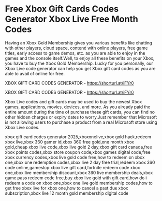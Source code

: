 # Free Xbox Gift Cards Codes Generator Xbox Live Free Month Codes

Having an Xbox Gold Membership gives you various benefits like chatting with other players, cloud space, contend with online players, free game titles, early access to game demos, etc. as you are able to enjoy in the games and the console itself.Well, to enjoy all these benefits on your Xbox, you have to buy the Xbox Gold Membership. Lucky for you personally, our Xbox Live code generator can help you get Xbox gift card codes as you are able to avail of online for free.

XBOX GIFT CARD CODES GENERATOR - https://shorturl.at/iFYr0


XBOX GIFT CARD CODES GENERATOR - https://shorturl.at/iFYr0

Xbox Live codes and gift cards may be used to buy the newest Xbox games, applications, movies, devices, and more. As you already paid the entire amount during the time of purchase these gift cards, you can find no other hidden charges or expiry dates to worry.Just remember that Microsoft is not allowing users to purchase a product from a real Microsoft store using Xbox Live codes.

xbox gift card codes generator 2025,xboxonelive,xbox gold hack,redeem xbox live,xbox 360 gamer id,xbox 360 free gold,one month xbox gold,cheap xbox live code,xbox live gold 2 day,xbox gift card canada,free xbox points codes,xbox store coupon code,xbox games digital code,free xbox currency codes,xbox live gold code free,how to redeem on xbox one,xbox one redemption codes,xbox live 2 day free trial,redeem xbox 360 code online,gamestop xbox live gift card,fortnite redeem code xbox one,xbox live membership discount,xbox 360 live membership deals,xbox game pass redeem code free,buy xbox live gold with gift card,how do i redeem a code on xbox one,xbox one live gold membership codes,how to get free xbox live for xbox one,how to cancel a past due xbox subscription,xbox live 12 month gold membership digital code
